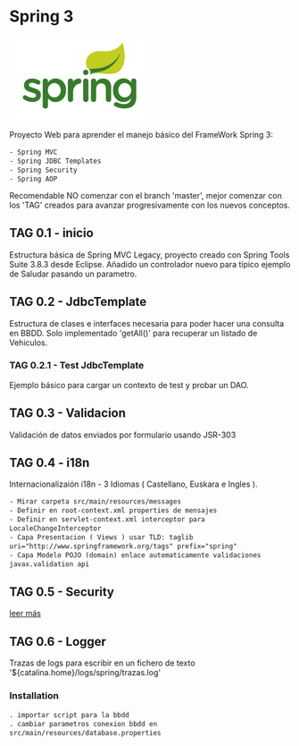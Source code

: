 # Spring 3
![Alt text](doc/screenshot.png?raw=true 'logo spring')

Proyecto Web para aprender el manejo básico del FrameWork Spring 3:

	- Spring MVC
	- Spring JDBC Templates	
	- Spring Security
	- Spring AOP	 

Recomendable NO comenzar con el branch 'master', mejor comenzar con los 'TAG' creados para avanzar progresivamente con los nuevos conceptos.

## TAG 0.1 - inicio
Estructura básica de Spring MVC Legacy, proyecto creado con Spring Tools Suite 3.8.3 desde Eclipse.
Añadido un controlador nuevo para típico ejemplo de Saludar pasando un parametro.

## TAG 0.2 - JdbcTemplate
Estructura de clases e interfaces necesaria para poder hacer una consulta en BBDD. Solo implementado 'getAll()' para recuperar un listado de Vehiculos.
### TAG 0.2.1 - Test JdbcTemplate
Ejemplo básico para cargar un contexto de test y probar un DAO.

## TAG 0.3 - Validacion
Validación de datos enviados por formulario usando JSR-303

## TAG 0.4 - i18n
Internacionalizaión i18n - 3 Idiomas ( Castellano, Euskara e Ingles ).

	- Mirar carpeta src/main/resources/messages
	- Definir en root-context.xml properties de mensajes
	- Definir en servlet-context.xml interceptor para LocaleChangeInterceptor
	- Capa Presentacion ( Views ) usar TLD: taglib uri="http://www.springframework.org/tags" prefix="spring"
	- Capa Modelo POJO (domain) enlace automaticamente validaciones javax.validation api 

## TAG 0.5 - Security

[leer más](doc/security.md)


	
## TAG 0.6 - Logger
Trazas de logs para escribir en un fichero de texto '${catalina.home}/logs/spring/trazas.log'

### Installation 

	. importar script para la bbdd
	. cambiar parametros conexion bbdd en src/main/resources/database.properties
	


